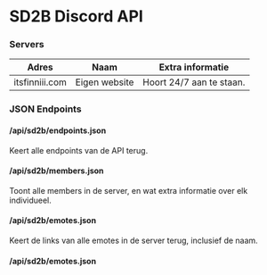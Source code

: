# SD2B Discord API

### Servers

| Adres          | Naam          | Extra informatie         |
| -------------- | ------------- | ------------------------ |
| itsfinniii.com | Eigen website | Hoort 24/7 aan te staan. |



### JSON Endpoints

#### /api/sd2b/endpoints.json

Keert alle endpoints van de API terug.



#### /api/sd2b/members.json

Toont alle members in de server, en wat extra informatie over elk individueel.



#### /api/sd2b/emotes.json

Keert de links van alle emotes in de server terug, inclusief de naam.



#### /api/sd2b/emotes.json
